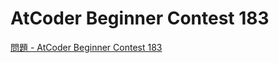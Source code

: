 AtCoder Beginner Contest 183
===

[問題 - AtCoder Beginner Contest 183](https://atcoder.jp/contests/abc183/tasks)

